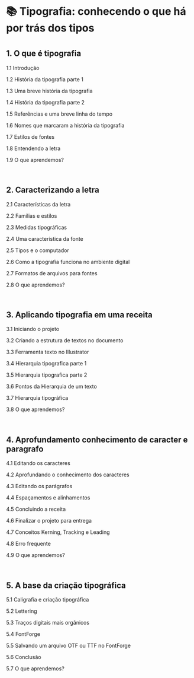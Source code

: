 <h1>📚 Tipografia: conhecendo o que há por trás dos tipos<h1>

<h2>1. O que é tipografia</h2>
<p>1.1 Introdução</p>
<p>1.2 História da tipografia parte 1</p>
<p>1.3 Uma breve história da tipografia</p>
<p>1.4 História da tipografia parte 2</p>
<p>1.5 Referências e uma breve linha do tempo</p>
<p>1.6 Nomes que marcaram a história da tipografia</p>
<p>1.7 Estilos de fontes</p>
<p>1.8 Entendendo a letra</p>
<p>1.9 O que aprendemos?</p><br>

<h2>2. Caracterizando a letra</h2>
<p>2.1 Características da letra</p>
<p>2.2 Familias e estilos</p>
<p>2.3 Medidas tipográficas</p>
<p>2.4 Uma característica da fonte</p>
<p>2.5 Tipos e o computador</p>
<p>2.6 Como a tipografia funciona no ambiente digital</p>
<p>2.7 Formatos de arquivos para fontes</p>
<p>2.8 O que aprendemos?</p><br>

<h2>3. Aplicando tipografia em uma receita</h2>
<p>3.1 Iniciando o projeto</p>
<p>3.2 Criando a estrutura de textos no documento</p>
<p>3.3 Ferramenta texto no Illustrator</p>
<p>3.4 Hierarquia tipografica parte 1</p>
<p>3.5 Hierarquia tipografica parte 2</p>
<p>3.6 Pontos da Hierarquia de um texto</p>
<p>3.7 Hierarquia tipográfica</p>
<p>3.8 O que aprendemos?</p><br>

<h2>4. Aprofundamento conhecimento de caracter e paragrafo</h2>
<p>4.1 Editando os caracteres</p>
<p>4.2 Aprofundando o conhecimento dos caracteres</p>
<p>4.3 Editando os parágrafos</p>
<p>4.4 Espaçamentos e alinhamentos</p>
<p>4.5 Concluindo a receita</p>
<p>4.6 Finalizar o projeto para entrega</p>
<p>4.7 Conceitos Kerning, Tracking e Leading</p>
<p>4.8 Erro frequente</p>
<p>4.9 O que aprendemos?</p><br>

<h2>5. A base da criação tipográfica</h2>
<p>5.1 Caligrafia e criação tipográfica</p>
<p>5.2 Lettering</p>
<p>5.3 Traços digitais mais orgânicos</p>
<p>5.4 FontForge</p>
<p>5.5 Salvando um arquivo OTF ou TTF no FontForge</p>
<p>5.6 Conclusão</p>
<p>5.7 O que aprendemos?</p><br>
